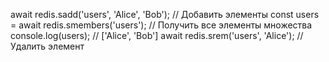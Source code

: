 await redis.sadd('users', 'Alice', 'Bob');  // Добавить элементы
const users = await redis.smembers('users');  // Получить все элементы множества
console.log(users); // ['Alice', 'Bob']
await redis.srem('users', 'Alice');  // Удалить элемент
